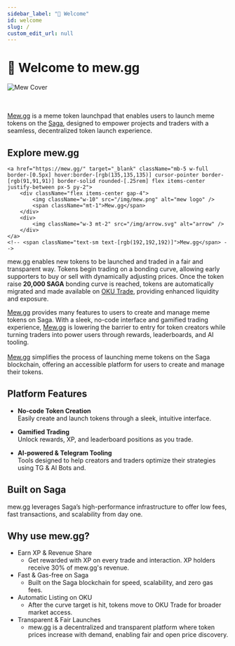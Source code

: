 ```yaml
---
sidebar_label: "👋 Welcome"
id: welcome
slug: /
custom_edit_url: null
---
```


# 👋 Welcome to mew.gg

<div className="flex flex-col items-center">
    <img src="/img/cover.png" alt="Mew Cover" />
</div>
<br>
</br>

[Mew.gg](https://mew.gg/) is a meme token launchpad that enables users to launch meme tokens on the [Saga](https://www.saga.xyz/), designed to empower projects and traders with a seamless, decentralized token launch experience.<br/>

## Explore mew.gg

<div className="flex items-center flex-col mb-5">

    <a href="https://mew.gg/" target="_blank" className="mb-5 w-full border-[0.5px] hover:border-[rgb(135,135,135)] cursor-pointer border-[rgb(91,91,91)] border-solid rounded-[.25rem] flex items-center justify-between px-5 py-2">
        <div className="flex items-center gap-4">
            <img className="w-10" src="/img/mew.png" alt="mew logo" />
            <span className="mt-1">Mew.gg</span>
        </div>
        <div>
            <img className="w-3 mt-2" src="/img/arrow.svg" alt="arrow" />
        </div>
    </a>
    <!-- <span className="text-sm text-[rgb(192,192,192)]">Mew.gg</span> -->

</div>

mew.gg enables new tokens to be launched and traded in a fair and transparent way. Tokens begin trading on a bonding curve, allowing early supporters to buy or sell with dynamically adjusting prices. Once the token raise **20,000 SAGA** bonding curve is reached, tokens are automatically migrated and made available on [OKU Trade](https://oku.trade/), providing enhanced liquidity and exposure.

[Mew.gg](https://mew.gg/) provides many features to users to create and manage meme tokens on Saga. With a sleek, no-code interface and gamified trading experience, [Mew.gg](https://mew.gg/) is lowering the barrier to entry for token creators while turning traders into power users through rewards, leaderboards, and AI tooling. <br></br>
[Mew.gg](https://mew.gg/) simplifies the process of launching meme tokens on the Saga blockchain, offering an accessible platform for users to create and manage their tokens.

## Platform Features

- **No-code Token Creation**  
  Easily create and launch tokens through a sleek, intuitive interface.

- **Gamified Trading**  
  Unlock rewards, XP, and leaderboard positions as you trade.

- **AI-powered & Telegram Tooling**  
  Tools designed to help creators and traders optimize their strategies using TG & AI Bots and.

## Built on Saga

mew.gg leverages Saga’s high-performance infrastructure to offer low fees, fast transactions, and scalability from day one.

## Why use mew.gg?

- Earn XP & Revenue Share
  - Get rewarded with XP on every trade and interaction. XP holders receive 30% of mew.gg's revenue.
- Fast & Gas-free on Saga
  - Built on the Saga blockchain for speed, scalability, and zero gas fees.
- Automatic Listing on OKU
  - After the curve target is hit, tokens move to OKU Trade for broader market access.
- Transparent & Fair Launches
  - mew.gg is a decentralized and transparent platform where token prices increase with demand, enabling fair and open price discovery.
